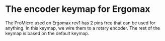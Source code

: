 # The encoder keymap for Ergomax

The ProMicro used on Ergomax rev1 has 2 pins free that can be used for anything. In this keymap, we wire them to a rotary encoder. The rest of the keymap is based on the default keymap.